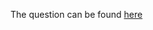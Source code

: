 The question can be found [here](https://workat.tech/machine-coding/practice/splitwise-problem-0kp2yneec2q2)

